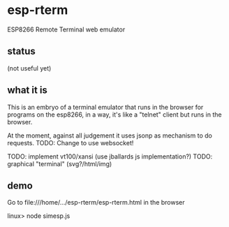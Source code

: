 # esp-rterm
ESP8266 Remote Terminal web emulator

## status
(not useful yet)

## what it is

This is an embryo of a terminal emulator that runs in the browser for programs on the esp8266,
in a way, it's like a "telnet" client but runs in the browser.

At the moment, against all judgement it uses jsonp as mechanism to do requests.
TODO: Change to use websocket!

TODO: implement vt100/xansi (use jballards js implementation?)
TODO: graphical "terminal" (svg?/html/img)

## demo

Go to file:///home/.../esp-rterm/esp-rterm.html in the browser

linux> node simesp.js
<now type and stuff will come up on the terminal>
